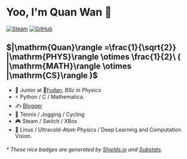 # Yoo, I'm Quan Wan 👋

[![Steam](https://img.shields.io/badge/dynamic/json?url=https%3A%2F%2Fapi.swo.moe%2Fstats%2Fsteamgames%2F76561198801360914&query=count&color=0b1a37&label=Steam&labelColor=134375&logo=steam&suffix=+games&cacheSeconds=3600)](https://steamcommunity.com/profiles/76561198801360914)
[![GitHub](https://img.shields.io/badge/dynamic/json?url=https%3A%2F%2Fapi.swo.moe%2Fstats%2Fgithub%2Fqwanphys&query=count&color=181717&label=GitHub&labelColor=282c34&logo=github&suffix=+followers&cacheSeconds=3600)](https://github.com/qwanphys)

## $|\mathrm{Quan}\rangle =\frac{1}{\sqrt{2}} |\mathrm{PHYS}\rangle \otimes \frac{1}{2}\ ( |\mathrm{MATH}\rangle \otimes |\mathrm{CS}\rangle  )$

- 🍻 Junior at 🏫[Fudan](https://www.fudan.edu.cn), _BSc in Physics_
- ⚡ Python / C / Mathematica.
- ✍️ [Blogger](https://qwanphys.github.io)
- 🏃 Tennis / Jogging / Cycling
- 🎮 Steam / Switch / XBox
- 📜 Linux / Ultracold-Atom Physics / Deep Learning and Computation Vision.
<h6>* These nice badges are generated by <a href="https://shields.io/">Shields.io</a> and <a href="https://github.com/spencerwooo/Substats">Substats</a>.</h6>
